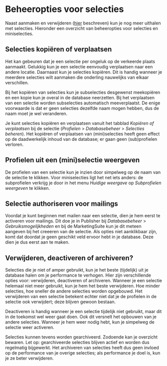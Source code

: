 # Beheeropties voor selecties
Naast aanmaken en verwijderen ([hier](selecties-en-miniselecties.md) beschreven) kun je nog meer uithalen met selecties. Hieronder een overzicht van beheeropties voor selecties en miniselecties.

## Selecties kopiëren of verplaatsen
Het kan gebeuren dat je een selectie per ongeluk op de verkeerde plaats aanmaakt. Gelukkig kun je een selectie eenvoudig verplaatsen naar een andere locatie. Daarnaast kun je selecties kopiëren. Dit is handig wanneer je meerdere selecties wilt aanmaken die onderling nauwelijks van elkaar verschillen.

Bij het kopiëren van selecties kun je subselecties desgewenst meekopiëren en een kopie kun je overal in de database neerzetten. Bij het verplaatsen van een selectie worden subselecties automatisch meeverplaatst. De enige voorwaarde is dat er geen selecties dezelfde naam mogen hebben, dus de naam moet je wel veranderen.

Je kunt selecties kopiëren en verplaatsen vanuit het tabblad *Kopiëren of verplaatsen* bij de selectie (*Profielen* > *Databasebeheer* > *Selecties beheren*). Het kopiëren of verplaatsen van (mini)selecties heeft geen effect op de daadwerkelijk inhoud van de database; er gaan geen (sub)profielen verloren.

## Profielen uit een (mini)selectie weergeven
De profielen van een selectie kun je inzien door simpelweg op de naam van de selectie te klikken. Voor miniselecties ligt het net iets anders: de subprofielen verkrijg je door in het menu *Huidige weergave* op *Subprofielen weergeven* te klikken.

## Selectie authoriseren voor mailings
Voordat je kunt beginnen met mailen naar een selectie, dien je hem eerst te activeren voor mailings. Dit doe je in Publisher bij *Databasebeheer* > *Gebruiksmogelijkheden* en bij de MarketingSuite kun je dit meteen aangeven bij het creeeren van de selectie. Als opties niet aanklikbaar zijn, komt dat doordat je geen geschikt veld ervoor hebt in je database. Deze dien je dus eerst aan te maken.

## Verwijderen, deactiveren of archiveren?
Selecties die je niet of amper gebruikt, kun je het beste (tijdelijk) uit je database halen om je performance te verhogen. Hier zijn verschillende opties voor: verwijderen, deactiveren of archiveren.
Wanneer je een selectie helemaal niet meer gebruikt, kun je hem het beste verwijderen. Hoe minder selecties, hoe sneller de andere selecties worden opgebouwd. Het verwijderen van een selectie betekent echter niet dat je de profielen in de selectie ook verwijdert; deze blijven gewoon bestaan.

Deactiveren is handig wanneer je een selectie tijdelijk niet gebruikt, maar dit in de toekomst wel weer gaat doen. Ook dit versnelt het opbouwen van je andere selecties. Wanneer je hem weer nodig hebt, kun je simpelweg de selectie weer activeren.

Selecties kunnen tevens worden gearchiveerd. Zodoende kan je overzicht bewaren. Let op: gearchiveerde selecties blijven actief en worden dus regelmatig bijgewerkt. Het archiveren van selecties heeft dus geen invloed op de performance van je overige selecties; als performance je doel is, kun je ze beter verwijderen.




